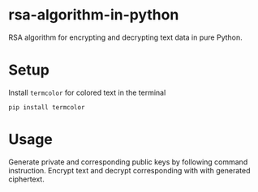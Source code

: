 # rsa-algorithm-in-python
RSA algorithm for encrypting and decrypting text data in pure Python.

# Setup
Install  `termcolor` for colored text in the terminal

 `pip install termcolor`
 
 # Usage
 Generate private and corresponding public keys by following command instruction.
 Encrypt text and decrypt corresponding with with generated ciphertext.
